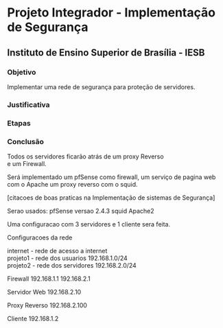 
# Projeto Integrador - Implementação de Segurança

## Instituto de Ensino Superior de Brasília - IESB  

### Objetivo  
  Implementar uma rede de segurança para proteção de servidores.

### Justificativa  
  
### Etapas  


### Conclusão  
  Todos os servidores ficarão atrás de um proxy Reverso  
  e um Firewall.

Será implementado um pfSense como firewall, um serviço de pagina web com o Apache um proxy reverso com o squid.

[citacoes de boas praticas na Implementação de sistemas de Segurança]

Serao usados:
pfSense versao 2.4.3
squid
Apache2

Uma configuracao com 3 servidores e 1 cliente sera feita.

Configuracoes da rede

internet - rede de acesso a internet  
projeto1 - rede dos usuarios 192.168.1.0/24  
projeto2 - rede dos servidores 192.168.2.0/24  


Firewall
192.168.1.1
192.168.2.1

Servidor Web
192.168.2.10

Proxy Reverso
192.168.2.100

Cliente
192.168.1.2
